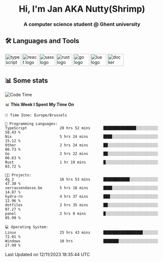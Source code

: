 <h1 align="center">Hi, I'm Jan AKA Nutty(Shrimp)</h1>
<h3 align="center">A computer science student @ Ghent university</h3>

<h2 align="left">🛠️ Languages and Tools</h2>

###

<div align="left">
  <img src="https://cdn.jsdelivr.net/gh/devicons/devicon/icons/typescript/typescript-original.svg" height="40" width="52" alt="typescript logo"  />
  <img src="https://cdn.jsdelivr.net/gh/devicons/devicon/icons/react/react-original.svg" height="40" width="52" alt="react logo"  />
  <img src="https://cdn.jsdelivr.net/gh/devicons/devicon/icons/sass/sass-original.svg" height="40" width="52" alt="sass logo"  />
  <img src="https://cdn.jsdelivr.net/gh/devicons/devicon/icons/rust/rust-plain.svg" height="40" width="52" alt="rust logo"  />
  <img src="https://cdn.jsdelivr.net/gh/devicons/devicon/icons/go/go-original.svg" height="40" width="52" alt="go logo"  />
  <img src="https://cdn.jsdelivr.net/gh/devicons/devicon/icons/lua/lua-original.svg" height="40" width="52" alt="lua logo"  />
  <img src="https://cdn.jsdelivr.net/gh/devicons/devicon/icons/docker/docker-original.svg" height="40" width="52" alt="docker logo"  />
</div>

<h2>📊 Some stats</h2>

<!--START_SECTION:waka-->
![Code Time](http://img.shields.io/badge/Code%20Time-3%2C903%20hrs%2028%20mins-blue)

📊 **This Week I Spent My Time On** 

```text
🕑︎ Time Zone: Europe/Brussels

💬 Programming Languages: 
TypeScript               20 hrs 52 mins      ███████████████░░░░░░░░░░   58.43 % 
Nix                      5 hrs 24 mins       ████░░░░░░░░░░░░░░░░░░░░░   15.12 % 
Other                    2 hrs 24 mins       ██░░░░░░░░░░░░░░░░░░░░░░░   06.73 % 
Go                       2 hrs 22 mins       ██░░░░░░░░░░░░░░░░░░░░░░░   06.63 % 
Rust                     1 hr 19 mins        █░░░░░░░░░░░░░░░░░░░░░░░░   03.72 % 

🐱‍💻 Projects: 
dg_2                     16 hrs 53 mins      ████████████░░░░░░░░░░░░░   47.30 % 
verrassendasse.be        5 hrs 18 mins       ████░░░░░░░░░░░░░░░░░░░░░   14.87 % 
hydra-rn                 4 hrs 37 mins       ███░░░░░░░░░░░░░░░░░░░░░░   12.96 % 
dotfiles                 2 hrs 35 mins       ██░░░░░░░░░░░░░░░░░░░░░░░   07.27 % 
panel                    2 hrs 8 mins        █░░░░░░░░░░░░░░░░░░░░░░░░   05.99 % 

💻 Operating System: 
Linux                    25 hrs 43 mins      ██████████████████░░░░░░░   72.01 % 
Windows                  10 hrs              ███████░░░░░░░░░░░░░░░░░░   27.99 % 
```


 Last Updated on 12/11/2023 18:35:44 UTC
<!--END_SECTION:waka-->
